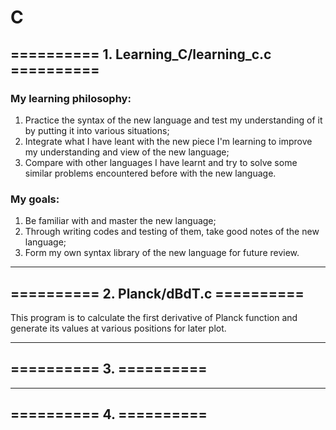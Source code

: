 # C
## ========== 1. Learning_C/learning_c.c ==========
### My learning philosophy: 
1. Practice the syntax of the new language and test my understanding of it by putting it into various situations; 
2. Integrate what I have leant with the new piece I'm learning to improve my understanding and view of the new language; 
3. Compare with other languages I have learnt and try to solve some similar problems encountered before with the new language.

### My goals: 
1. Be familiar with and  master the new language; 
2. Through writing codes and testing of them, take good notes of the new language; 
3. Form my own syntax library of the new language for future review.

*** 

## ========== 2. Planck/dBdT.c ==========
This program is to calculate the first derivative of Planck function and generate its values at various positions for later plot.


***

## ========== 3. ==========


***

## ========== 4. ==========
